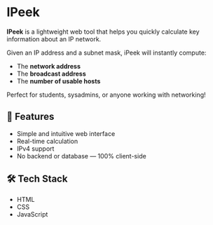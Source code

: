 # IPeek

**IPeek** is a lightweight web tool that helps you quickly calculate key information about an IP network.

Given an IP address and a subnet mask, iPeek will instantly compute:

- The **network address**
- The **broadcast address**
- The **number of usable hosts**

Perfect for students, sysadmins, or anyone working with networking!

## 🧠 Features

- Simple and intuitive web interface
- Real-time calculation
- IPv4 support
- No backend or database — 100% client-side

## 🛠️ Tech Stack

- HTML
- CSS
- JavaScript

